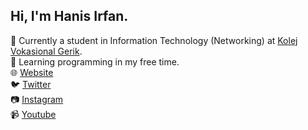 ## Hi, I'm Hanis Irfan.

:school: Currently a student in Information Technology (Networking) at [Kolej Vokasional Gerik](http://www.kvgerik.com).\
:book: Learning programming in my free time.\
🌐 [Website](https://hanisirfan.xyz)\
🐦 [Twitter](https://twitter.com/mhanisirfan)\
📷 [Instagram](https://instagram.com/m.hanisirfan)\
📹 [Youtube](https://www.youtube.com/channel/UCR89O-Myy-gmMVWj_MoISCQ)
